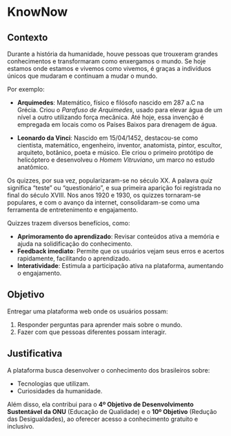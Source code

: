 # KnowNow

## Contexto

Durante a história da humanidade, houve pessoas que trouxeram grandes conhecimentos e transformaram como enxergamos o mundo. Se hoje estamos onde estamos e vivemos como vivemos, é graças a indivíduos únicos que mudaram e continuam a mudar o mundo.

Por exemplo:

- **Arquimedes**: Matemático, físico e filósofo nascido em 287 a.C na Grécia. Criou o *Parafuso de Arquimedes*, usado para elevar água de um nível a outro utilizando força mecânica. Até hoje, essa invenção é empregada em locais como os Países Baixos para drenagem de água.

- **Leonardo da Vinci**: Nascido em 15/04/1452, destacou-se como cientista, matemático, engenheiro, inventor, anatomista, pintor, escultor, arquiteto, botânico, poeta e músico. Ele criou o primeiro protótipo de helicóptero e desenvolveu o *Homem Vitruviano*, um marco no estudo anatômico.

Os quizzes, por sua vez, popularizaram-se no século XX. A palavra *quiz* significa “teste” ou “questionário”, e sua primeira aparição foi registrada no final do século XVIII. Nos anos 1920 e 1930, os quizzes tornaram-se populares, e com o avanço da internet, consolidaram-se como uma ferramenta de entretenimento e engajamento.

Quizzes trazem diversos benefícios, como:

- **Aprimoramento do aprendizado**: Revisar conteúdos ativa a memória e ajuda na solidificação do conhecimento.
- **Feedback imediato**: Permite que os usuários vejam seus erros e acertos rapidamente, facilitando o aprendizado.
- **Interatividade**: Estimula a participação ativa na plataforma, aumentando o engajamento.

## Objetivo

Entregar uma plataforma web onde os usuários possam:

1. Responder perguntas para aprender mais sobre o mundo.
2. Fazer com que pessoas diferentes possam interagir.

## Justificativa

A plataforma busca desenvolver o conhecimento dos brasileiros sobre:

- Tecnologias que utilizam.
- Curiosidades da humanidade.

Além disso, ela contribui para o **4º Objetivo de Desenvolvimento Sustentável da ONU** (Educação de Qualidade) e o **10º Objetivo** (Redução das Desigualdades), ao oferecer acesso a conhecimento gratuito e inclusivo.
